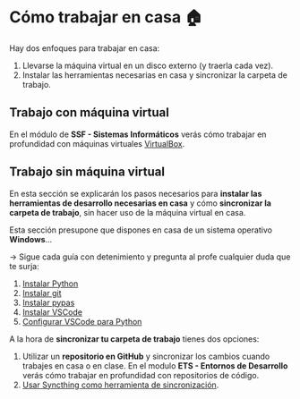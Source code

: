 # Cómo trabajar en casa 🏠

Hay dos enfoques para trabajar en casa:

1. Llevarse la máquina virtual en un disco externo (y traerla cada vez).
2. Instalar las herramientas necesarias en casa y sincronizar la carpeta de trabajo.

## Trabajo con máquina virtual

En el módulo de **SSF - Sistemas Informáticos** verás cómo trabajar en profundidad con máquinas virtuales [VirtualBox](https://www.virtualbox.org/).

## Trabajo sin máquina virtual

En esta sección se explicarán los pasos necesarios para **instalar las herramientas de desarrollo necesarias en casa** y cómo **sincronizar la carpeta de trabajo**, sin hacer uso de la máquina virtual en casa.

Esta sección presupone que dispones en casa de un sistema operativo **Windows**...

→ Sigue cada guía con detenimiento y pregunta al profe cualquier duda que te surja:

1. [Instalar Python](https://github.com/sdelquin/edubase/blob/main/docs/python-install-win.md)
2. [Instalar git](https://github.com/sdelquin/edubase/blob/main/docs/git-install-win.md)
3. [Instalar pypas](https://pypas.es/#instalaci%C3%B3n)
4. [Instalar VSCode](https://github.com/sdelquin/edubase/blob/main/docs/vscode-install-win.md)
5. [Configurar VSCode para Python](https://github.com/sdelquin/edubase/blob/main/docs/vscode-python-win.md)

A la hora de **sincronizar tu carpeta de trabajo** tienes dos opciones:

1. Utilizar un **repositorio en GitHub** y sincronizar los cambios cuando trabajes en casa o en clase. En el modulo **ETS - Entornos de Desarrollo** verás cómo trabajar en profundidad con repositorios de código.
2. [Usar Syncthing como herramienta de sincronización](https://github.com/sdelquin/edubase/blob/main/docs/sync-working-folder.md).

